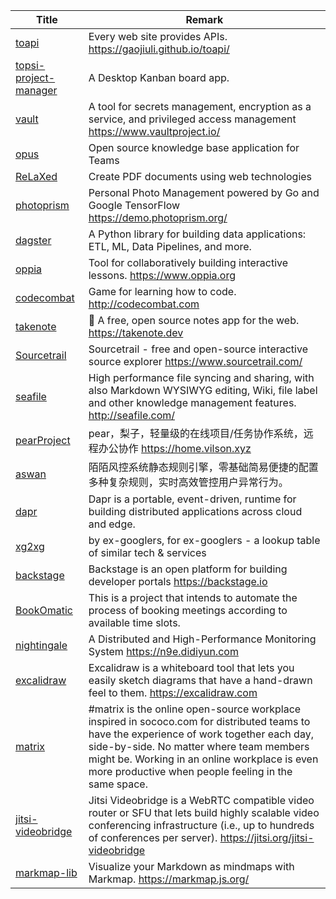| Title                             | Remark |
| --------- | ------ |
|[toapi](https://github.com/gaojiuli/toapi)|Every web site provides APIs. https://gaojiuli.github.io/toapi/|
|[topsi-project-manager](https://github.com/Physiix/topsi-project-manager)|A Desktop Kanban board app.|
|[vault](https://github.com/hashicorp/vault)|A tool for secrets management, encryption as a service, and privileged access management https://www.vaultproject.io/|
|[opus](https://github.com/ziishaned/opus)|Open source knowledge base application for Teams|
|[ReLaXed](https://github.com/RelaxedJS/ReLaXed)|Create PDF documents using web technologies|
|[photoprism](https://github.com/photoprism/photoprism)|Personal Photo Management powered by Go and Google TensorFlow https://demo.photoprism.org/|
|[dagster](https://github.com/dagster-io/dagster)|A Python library for building data applications: ETL, ML, Data Pipelines, and more.|
|[oppia](https://github.com/oppia/oppia)|Tool for collaboratively building interactive lessons. https://www.oppia.org|
|[codecombat](https://github.com/codecombat/codecombat)|Game for learning how to code. http://codecombat.com|
|[takenote](https://github.com/taniarascia/takenote)|📝 A free, open source notes app for the web. https://takenote.dev|
|[Sourcetrail](https://github.com/CoatiSoftware/Sourcetrail)|Sourcetrail - free and open-source interactive source explorer https://www.sourcetrail.com/|
|[seafile](https://github.com/haiwen/seafile)|High performance file syncing and sharing, with also Markdown WYSIWYG editing, Wiki, file label and other knowledge management features. http://seafile.com/|
|[pearProject](https://github.com/a54552239/pearProject)|pear，梨子，轻量级的在线项目/任务协作系统，远程办公协作 https://home.vilson.xyz|
|[aswan](https://github.com/momosecurity/aswan)|陌陌风控系统静态规则引擎，零基础简易便捷的配置多种复杂规则，实时高效管控用户异常行为。|
|[dapr](https://github.com/dapr/dapr)|Dapr is a portable, event-driven, runtime for building distributed applications across cloud and edge.|
|[xg2xg](https://github.com/jhuangtw-dev/xg2xg)|by ex-googlers, for ex-googlers - a lookup table of similar tech & services|
|[backstage](https://github.com/spotify/backstage)|Backstage is an open platform for building developer portals https://backstage.io|
|[BookOmatic](https://github.com/KalleHallden/BookOmatic)|This is a project that intends to automate the process of booking meetings according to available time slots.|
|[nightingale](https://github.com/didi/nightingale)|A Distributed and High-Performance Monitoring System https://n9e.didiyun.com|
|[excalidraw](https://github.com/excalidraw/excalidraw)|Excalidraw is a whiteboard tool that lets you easily sketch diagrams that have a hand-drawn feel to them. https://excalidraw.com|
|[matrix](https://github.com/ResultadosDigitais/matrix)|#matrix is the online open-source workplace inspired in sococo.com for distributed teams to have the experience of work together each day, side-by-side. No matter where team members might be. Working in an online workplace is even more productive when people feeling in the same space.|
|[jitsi-videobridge](https://github.com/jitsi/jitsi-videobridge)|Jitsi Videobridge is a WebRTC compatible video router or SFU that lets build highly scalable video conferencing infrastructure (i.e., up to hundreds of conferences per server). https://jitsi.org/jitsi-videobridge|
|[markmap-lib](https://github.com/gera2ld/markmap-lib)|Visualize your Markdown as mindmaps with Markmap. https://markmap.js.org/|